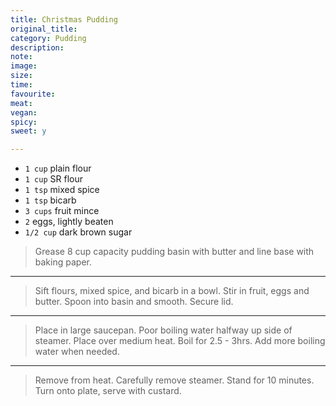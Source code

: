 ```yaml
---
title: Christmas Pudding
original_title:
category: Pudding
description:
note:
image:
size:
time:
favourite:
meat:
vegan:
spicy:
sweet: y

---
```


* `1 cup` plain flour
* `1 cup` SR flour
* `1 tsp` mixed spice
* `1 tsp` bicarb
* `3 cups` fruit mince
* `2` eggs, lightly beaten
* `1/2 cup` dark brown sugar

>Grease 8 cup capacity pudding basin with butter and line base with baking paper.

---

>Sift flours, mixed spice, and bicarb in a bowl. Stir in fruit, eggs and butter. Spoon into basin and smooth. Secure lid.

---

>Place in large saucepan. Poor boiling water halfway up side of steamer. Place over medium heat. Boil for 2.5 - 3hrs. Add more boiling water when needed.

---

>Remove from heat. Carefully remove steamer. Stand for 10 minutes. Turn onto plate, serve with custard. 